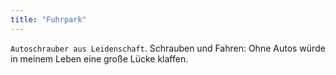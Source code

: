 ```yaml
---
title: "Fuhrpark"
---
```


`Autoschrauber aus Leidenschaft`. Schrauben und Fahren: Ohne Autos würde in meinem Leben eine große Lücke klaffen.
